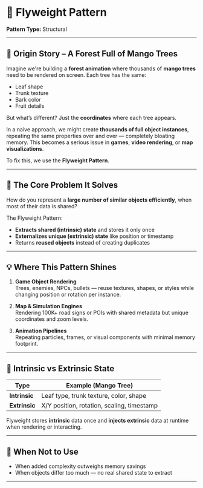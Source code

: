 # 🧩 Flyweight Pattern

**Pattern Type:** Structural

---

## 📖 Origin Story – A Forest Full of Mango Trees

Imagine we're building a **forest animation** where thousands of **mango trees** need to be rendered on screen. Each tree has the same:
- Leaf shape
- Trunk texture
- Bark color
- Fruit details

But what’s different? Just the **coordinates** where each tree appears.

In a naive approach, we might create **thousands of full object instances**, repeating the same properties over and over — completely bloating memory. This becomes a serious issue in **games**, **video rendering**, or **map visualizations**.

To fix this, we use the **Flyweight Pattern**.

---

## 🎯 The Core Problem It Solves

How do you represent a **large number of similar objects efficiently**, when most of their data is shared?

The Flyweight Pattern:
- **Extracts shared (intrinsic) state** and stores it only once
- **Externalizes unique (extrinsic) state** like position or timestamp
- Returns **reused objects** instead of creating duplicates

---

## 💡 Where This Pattern Shines

1. **Game Object Rendering**  
   Trees, enemies, NPCs, bullets — reuse textures, shapes, or styles while changing position or rotation per instance.

2. **Map & Simulation Engines**  
   Rendering 100K+ road signs or POIs with shared metadata but unique coordinates and zoom levels.

3. **Animation Pipelines**  
   Repeating particles, frames, or visual components with minimal memory footprint.

---

## 🧠 Intrinsic vs Extrinsic State

| Type            | Example (Mango Tree)         |
|-----------------|------------------------------|
| **Intrinsic**   | Leaf type, trunk texture, color, shape |
| **Extrinsic**   | X/Y position, rotation, scaling, timestamp |

Flyweight stores **intrinsic** data once and **injects extrinsic** data at runtime when rendering or interacting.

---

## 🚫 When Not to Use

- When added complexity outweighs memory savings
- When objects differ too much — no real shared state to extract

---

